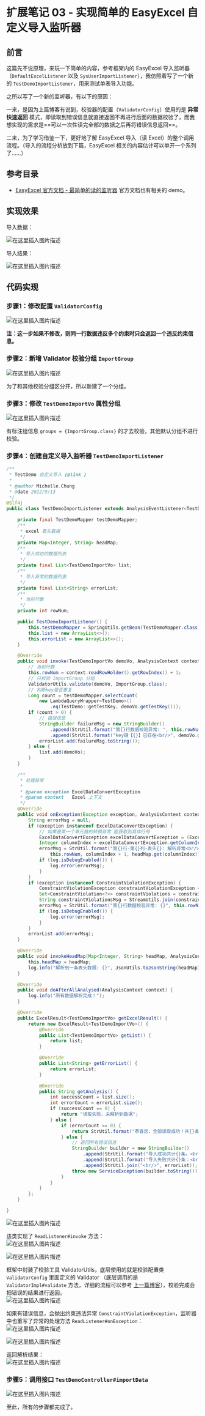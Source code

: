 # 扩展笔记 03 - 实现简单的 EasyExcel 自定义导入监听器

## 前言
这篇先不说原理，来玩一下简单的内容，参考框架内的 EasyExcel 导入监听器（`DefaultExcelListener` 以及 `SysUserImportListener`），我仿照着写了一个新的 `TestDemoImportListener`，用来测试单表导入功能。

之所以写了一个新的监听器，有以下的原因：

一来，是因为上篇博客有说到，校验器的配置（`ValidatorConfig`）使用的是 **异常快速返回** 模式，即读取到错误信息就直接返回不再进行后面的数据校验了，而我想实现的需求是==可以一次性读完全部的数据之后再将错误信息返回==。

二来，为了学习借鉴一下，更好地了解 EasyExcel 导入（读 Excel）的整个调用流程。（导入的流程分析放到下篇，EasyExcel 相关的内容估计可以单开一个系列了……）

## 参考目录
- [EasyExcel 官方文档 - 最简单的读的监听器](https://easyexcel.opensource.alibaba.com/docs/current/quickstart/read#%E6%9C%80%E7%AE%80%E5%8D%95%E7%9A%84%E8%AF%BB%E7%9A%84%E7%9B%91%E5%90%AC%E5%99%A8)
  官方文档也有相关的 demo。

## 实现效果
导入数据：

![在这里插入图片描述](img03/d23e0df629bc4383949fbc35dee7da58.png)

导入结果：

![在这里插入图片描述](img03/a5706d7d6aeb4c5ba2f81385032969f6.png)
## 代码实现
### 步骤1：修改配置 `ValidatorConfig`
![在这里插入图片描述](img03/0682a9b3a4b04ae8a6f337f2b18cc54c.png)

**注：这一步如果不修改，则同一行数据违反多个约束时只会返回一个违反约束信息。**

### 步骤2：新增 Validator 校验分组 `ImportGroup`
![在这里插入图片描述](img03/947fae8c228047609a9f670dc2b4ab03.png)

为了和其他校验分组区分开，所以新建了一个分组。

### 步骤3：修改 `TestDemoImportVo` 属性分组
![在这里插入图片描述](img03/82ab8db1759645ce8eb191e38905c5e9.png)

有标注组信息 `groups = {ImportGroup.class}` 的才去校验，其他默认分组不进行校验。

### 步骤4：创建自定义导入监听器 `TestDemoImportListener`
```java
/**
 * TestDemo 自定义导入 {@link }
 *
 * @author Michelle.Chung
 * @date 2022/9/13
 */
@Slf4j
public class TestDemoImportListener extends AnalysisEventListener<TestDemoImportVo> implements ExcelListener<TestDemoImportVo> {

    private final TestDemoMapper testDemoMapper;
    /**
     * excel 表头数据
     */
    private Map<Integer, String> headMap;
    /**
     * 导入成功的数据列表
     */
    private final List<TestDemoImportVo> list;
    /**
     * 导入异常的数据列表
     */
    private final List<String> errorList;
    /**
     * 当前行数
     */
    private int rowNum;

    public TestDemoImportListener() {
        this.testDemoMapper = SpringUtils.getBean(TestDemoMapper.class);
        this.list = new ArrayList<>();
        this.errorList = new ArrayList<>();
    }

    @Override
    public void invoke(TestDemoImportVo demoVo, AnalysisContext context) {
        // 当前行数
        this.rowNum = context.readRowHolder().getRowIndex() + 1;
        // 只校验 ImportGroup 分组
        ValidatorUtils.validate(demoVo, ImportGroup.class);
        // 判断key是否重复
        Long count = testDemoMapper.selectCount(
            new LambdaQueryWrapper<TestDemo>()
                .eq(TestDemo::getTestKey, demoVo.getTestKey()));
        if (count > 0) {
            // 错误信息
            StringBuilder failureMsg = new StringBuilder()
                .append(StrUtil.format("第{}行数据校验异常: ", this.rowNum))
                .append(StrUtil.format("key键【{}】已存在<br/>", demoVo.getTestKey()));
            errorList.add(failureMsg.toString());
        } else {
            list.add(demoVo);
        }
    }

    /**
     * 处理异常
     *
     * @param exception ExcelDataConvertException
     * @param context   Excel 上下文
     */
    @Override
    public void onException(Exception exception, AnalysisContext context) throws Exception {
        String errorMsg = null;
        if (exception instanceof ExcelDataConvertException) {
            // 如果是某一个单元格的转换异常 能获取到具体行号
            ExcelDataConvertException excelDataConvertException = (ExcelDataConvertException) exception;
            Integer columnIndex = excelDataConvertException.getColumnIndex();
            errorMsg = StrUtil.format("第{}行-第{}列-表头{}: 解析异常<br/>",
                this.rowNum, columnIndex + 1, headMap.get(columnIndex));
            if (log.isDebugEnabled()) {
                log.error(errorMsg);
            }
        }
        if (exception instanceof ConstraintViolationException) {
            ConstraintViolationException constraintViolationException = (ConstraintViolationException) exception;
            Set<ConstraintViolation<?>> constraintViolations = constraintViolationException.getConstraintViolations();
            String constraintViolationsMsg = StreamUtils.join(constraintViolations, ConstraintViolation::getMessage, ", ");
            errorMsg = StrUtil.format("第{}行数据校验异常: {}", this.rowNum, constraintViolationsMsg);
            if (log.isDebugEnabled()) {
                log.error(errorMsg);
            }
        }
        errorList.add(errorMsg);
    }

    @Override
    public void invokeHeadMap(Map<Integer, String> headMap, AnalysisContext context) {
        this.headMap = headMap;
        log.info("解析到一条表头数据: {}", JsonUtils.toJsonString(headMap));
    }

    @Override
    public void doAfterAllAnalysed(AnalysisContext context) {
        log.info("所有数据解析完成！");
    }

    @Override
    public ExcelResult<TestDemoImportVo> getExcelResult() {
        return new ExcelResult<TestDemoImportVo>() {
            @Override
            public List<TestDemoImportVo> getList() {
                return list;
            }

            @Override
            public List<String> getErrorList() {
                return errorList;
            }

            @Override
            public String getAnalysis() {
                int successCount = list.size();
                int errorCount = errorList.size();
                if (successCount == 0) {
                    return "读取失败，未解析到数据";
                } else {
                    if (errorCount == 0) {
                        return StrUtil.format("恭喜您，全部读取成功！共{}条", successCount);
                    } else {
                        // 返回所有错误信息
                        StringBuilder builder = new StringBuilder()
                            .append(StrUtil.format("导入成功共计{}条。<br/>", successCount))
                            .append(StrUtil.format("导入失败共计{}条：<br/>", errorCount))
                            .append(StrUtil.join("<br/>", errorList));
                        throw new ServiceException(builder.toString());
                    }
                }
            }
        };
    }

}
```

![在这里插入图片描述](img03/5b26f63da4284dcea8d7471315374f61.png)

该类实现了 `ReadListener#invoke` 方法：<br>
![在这里插入图片描述](img03/b59a7bef2303454594b08f696bd69543.png)

![在这里插入图片描述](img03/dd6c2e65f6114be081530ab405879144.png)

框架中封装了校验工具 ValidatorUtils，底层使用的就是校验配置类 `ValidatorConfig` 里面定义的 Validator （底层调用的是 `ValidatorImpl#validate` 方法，详细的流程可以参考 [上一篇博客](https://blog.csdn.net/Michelle_Zhong/article/details/126817270)），校验完成会把错误的结果进行返回。<br>
![在这里插入图片描述](img03/eb2d0c95438e4e38b0379091247c2015.png)

如果有错误信息，会抛出约束违法异常 `ConstraintViolationException`，监听器中也重写了异常的处理方法 `ReadListener#onException`：<br>
![在这里插入图片描述](img03/f34c09c3deed432b96e5d3e81577574c.png)

![在这里插入图片描述](img03/074a804ba18440358882f2420eaf55a0.png)

返回解析结果：<br>
![在这里插入图片描述](img03/867b1cd3fb0946449286a16b4e49034c.png)
### 步骤5：调用接口 `TestDemoController#importData`
![在这里插入图片描述](img03/73ca490168a14cf691ea8902ede0aee9.png)

至此，所有的步骤都完成了。